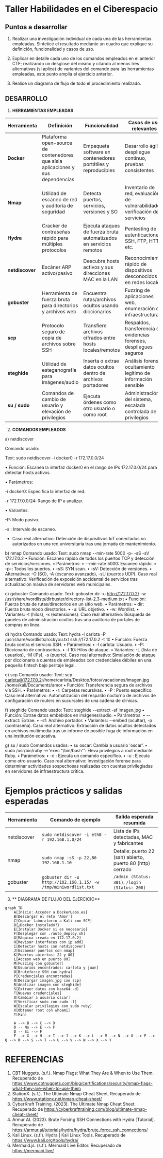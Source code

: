 # Taller Habilidades en el Ciberespacio

## **Puntos a desarrollar**

1.	Realizar una investigación individual de cada una de las herramientas empleadas. Sintetice el resultado mediante un cuadro que explique su definición, funcionalidad y casos de uso.

2.	Explicar en detalle cada uno de los comandos empleados en el anterior CTF; realizando un desglose del mismo y citando al menos tres alternativas (si aplica) de variantes del comando para las herramientas empleadas, este punto amplia el ejercicio anterior.

3.	Realice un diagrama de flujo de todo el procedimiento realizado.

## **DESARROLLO**

1.	**HERRAMIENTAS EMPLEADAS**
   
| Herramienta | Definición | Funcionalidad | Casos de uso relevantes |
|-------------|-----------|--------------|-------------------------|
| **Docker** | Plataforma open-source de contenedores que aísla aplicaciones y sus dependencias | Empaqueta software en contenedores portátiles y reproducibles | Desarrollo ágil, despliegue continuo, pruebas consistentes |
| **Nmap** | Utilidad de escaneo de red y auditoría de seguridad | Detecta puertos, servicios, versiones y SO | Inventario de red, evaluación de vulnerabilidades, verificación de servicios |
| **Hydra** | Cracker de contraseñas rápido para múltiples protocolos | Ejecuta ataques de fuerza bruta automatizados en servicios remotos | Pentesting de autenticaciones SSH, FTP, HTTP, etc. |
| **netdiscover** | Escáner ARP activo/pasivo | Descubre hosts activos y sus direcciones MAC en la LAN | Reconocimiento rápido de dispositivos desconocidos en redes locales |
| **gobuster** | Herramienta de fuerza bruta para directorios y archivos web | Encuentra rutas/archivos ocultos usando diccionarios | Fuzzing de aplicaciones web, enumeración de infraestructura |
| **scp** | Protocolo seguro de copia de archivos sobre SSH | Transfiere archivos cifrados entre hosts locales/remotos | Respaldos, transferencia de evidencias forenses, despliegues seguros |
| **steghide** | Utilidad de esteganografía para imágenes/audio | Inserta o extrae datos ocultos dentro de archivos portadores | Análisis forense, ocultamiento legítimo de información sensible |
| **su / sudo** | Comandos de cambio de usuario y elevación de privilegios | Ejecuta órdenes como otro usuario o como root | Administración del sistema, escalada controlada de privilegios |

2.	**COMANDOS EMPLEADOS**
   
a) netdiscover

Comando usado:

Text: sudo netdiscover -i docker0 -r 172.17.0.0/24

•	Función: Escanea la interfaz docker0 en el rango de IPs 172.17.0.0/24 para detectar hosts activos.

•	Parámetros:
 
 -i docker0: Especifica la interfaz de red.
 
 -r 172.17.0.0/24: Rango de IP a analizar.
 
•	Variantes:

 -P: Modo pasivo.

 -s <intervalo>: Intervalo de escaneo.

- Caso real alternativo: Detección de dispositivos IoT conectados no autorizados en una red universitaria tras una jornada de mantenimiento.

b) nmap
Comando usado:
Text: sudo nmap --min-rate 5000 -p- -sS -sV 172.17.0.2
•	Función: Escaneo rápido de todos los puertos TCP y detección de servicios/versiones.
•	Parámetros:
•	--min-rate 5000: Escaneo rápido.
•	-p-: Todos los puertos.
•	-sS: SYN scan.
•	-sV: Detección de versiones.
•	Alternativas: -O (SO), -A (escaneo avanzado), -sU (puertos UDP).
Caso real alternativo:
Verificación de exposición accidental de servicios tras actualización masiva de servidores web municipales.

c) gobuster
Comando usado:
Text: gobuster dir -u http://172.17.0.2/ -w /usr/share/wordlists/dirbuster/directory-list-2.3-medium.txt
•	Función: Fuerza bruta de rutas/directorios en un sitio web.
•	Parámetros:
•	dir: Fuerza bruta modo directorios.
•	-u: URL objetivo.
•	-w: Wordlist.
•	Variantes: -t (hilos), -x (extensiones).
Caso real alternativo:
Búsqueda de paneles de administración ocultos tras una auditoría de portales de compras en línea.

d) hydra
Comando usado:
Text: hydra -l carlota -P /usr/share/wordlists/rockyou.txt ssh://172.17.0.2 -t 10
•	Función: Fuerza bruta contra el servicio SSH.
•	Parámetros:
•	-l carlota: Usuario.
•	-P: Diccionario de contraseñas.
•	-t 10: Hilos de ataque.
•	Variantes: -L (lista de usuarios), -M (IPs), -s (puerto).
Caso real alternativo:
Simulación de ataque por diccionario a cuentas de empleados con credenciales débiles en una pequeña fintech bajo peritaje legal.

e) scp
Comando usado:
Text: scp carlota@172.17.0.2:/home/carlota/Desktop/fotos/vacaciones/imagen.jpg /home/kali/Documents/amor
•	Función: Transferencia segura de archivos vía SSH.
•	Parámetros:
•	-r: Carpetas recursivas.
•	-P <puerto>: Puerto específico.
Caso real alternativo:
Automatización del respaldo nocturno de archivos de configuración de routers en sucursales de una cadena de clínicas.

f) steghide
Comando usado:
Text: steghide --extract -sf imagen.jpg
•	Función: Extrae datos embebidos en imágenes/audio.
•	Parámetros:
•	--extract: Extrae.
•	-sf: Archivo portador.
•	Variantes: --embed (ocultar), -p (contraseña).
Caso real alternativo:
Extracción de datos ocultos detectados en archivos multimedia tras un informe de posible fuga de información en una institución educativa.

g) su / sudo
Comandos usados:
•	su oscar: Cambia a usuario 'oscar'.
•	sudo /usr/bin/ruby -e 'exec "/bin/bash"': Eleva privilegios a root mediante Ruby.
•	Parámetros:
•	-c <comando>: Ejecuta un comando específico.
•	-u <usuario>: Ejecuta como otro usuario.
Caso real alternativo:
Investigación forense para determinar actividades sospechosas realizadas con cuentas privilegiadas en servidores de infraestructura crítica.

# **Ejemplos prácticos y salidas esperadas**

| Herramienta   | Comando de ejemplo                                               | Salida esperada resumida                                   |
|---------------|------------------------------------------------------------------|------------------------------------------------------------|
| netdiscover   | `sudo netdiscover -i eth0 -r 192.168.1.0/24`                     | Lista de IPs detectadas, MAC y fabricantes                 |
| nmap          | `sudo nmap -sS -p 22,80 192.168.1.10`                            | Detalle: puerto 22 (ssh) abierto, puerto 80 (http) cerrado |
| gobuster      | `gobuster dir -u http://192.168.1.15/ -w /tmp/miniwordlist.txt`  | `/admin (Status: 301)`, `/login (Status: 200)`             |

3.	** DIAGRAMA DE FLUJO DEL EJERCICIO**

```mermaid
graph TD
    A[Inicio: Acceder a DockerLabs.es]
    B[Descargar el reto 'Amor']
    C[Copiar laboratorio a Kali con SCP]
    D{¿Docker instalado?}
    E[Instalar Docker si es necesario]
    F[Desplegar con ./auto_deploy.sh]
    G[Máquina creada en 172.17.0.2]
    H[Revisar interfaces con ip add]
    I[Detectar hosts con netdiscover]
    J[Escanear puertos con nmap]
    K[Puertos abiertos: 22 y 80]
    L[Acceso web en puerto 80]
    M[Fuzzing con gobuster]
    N[Usuarios encontrados: carlota y juan]
    O[Bruteforce SSH con hydra]
    P[Credenciales encontradas]
    Q[Descargar imagen.jpg con scp]
    R[Analizar imagen con steghide]
    S[Extraer datos con base64 -d]
    T[Nuevas credenciales]
    U[Cambiar a usuario oscar]
    V[Verificar sudo con sudo -l]
    W[Escalar privilegios con sudo ruby]
    X[Obtener root con whoami]
    Y[Fin]

    A --> B --> C --> D
    D -- No --> E --> F
    D -- Sí --> F
    F --> G --> H --> I --> J --> K --> L --> M --> N --> O --> P --> Q --> R --> S --> T --> U --> V --> W --> X --> Y
```

# **REFERENCIAS**

1.	CBT Nuggets. (s.f.). Nmap Flags: What They Are & When to Use Them. Recuperado de https://www.cbtnuggets.com/blog/certifications/security/nmap-flags-what-they-are-when-to-use-them
2.	StationX. (s.f.). The Ultimate Nmap Cheat Sheet. Recuperado de https://www.stationx.net/nmap-cheat-sheet/
3.	CyberKraft Training. (2023). The Ultimate Nmap Cheat Sheet. Recuperado de https://cyberkrafttraining.com/blog/ultimate-nmap-cheat-sheet/
4.	Armur AI. (2023). Brute Forcing SSH Connections with Hydra [Tutorial]. Recuperado de https://armur.ai/tutorials/hydra/hydra/brute_force_ssh_connections/
5.	Kali Linux. (s.f.). Hydra | Kali Linux Tools. Recuperado de https://www.kali.org/tools/hydra/
6.	Mermaid.js. (s.f.). Mermaid Live Editor. Recuperado de https://mermaid.live/


